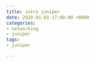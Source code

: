 ```yaml
---
title: intro juniper
date: 2020-01-01 17:00:00 +0000
categories:
- networking
- juniper
tags:
- juniper

---
```

